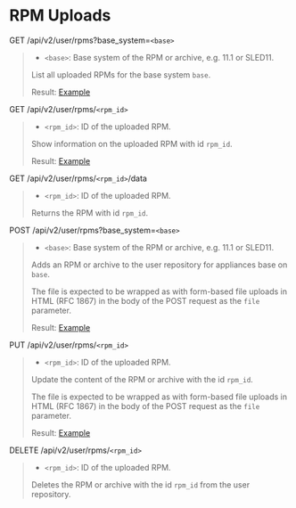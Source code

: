 # RPM Uploads

GET /api/v2/user/rpms?base_system=`<base>`
> * `<base>`: Base system of the RPM or archive, e.g. 11.1 or SLED11.
>
> List all uploaded RPMs for the base system `base`.
>
> Result: [Example](rpms.xml)

GET /api/v2/user/rpms/`<rpm_id>`
> * `<rpm_id>`: ID of the uploaded RPM.
>
> Show information on the uploaded RPM with id `rpm_id`.
>
> Result: [Example](rpm.xml)

GET /api/v2/user/rpms/`<rpm_id>`/data
> * `<rpm_id>`: ID of the uploaded RPM.
>
> Returns the RPM with id `rpm_id`.

POST /api/v2/user/rpms?base_system=`<base>`
> * `<base>`: Base system of the RPM or archive, e.g. 11.1 or SLED11.
>
> Adds an RPM or archive to the user repository for appliances base on `base`.
>
> The file is expected to be wrapped as with form-based file uploads in HTML (RFC 1867) in the body of the POST request as the `file` parameter.
>
> Result: [Example](rpm.xml)

PUT /api/v2/user/rpms/`<rpm_id>`
> * `<rpm_id>`: ID of the uploaded RPM.
>
> Update the content of the RPM or archive with the id `rpm_id`.
>
> The file is expected to be wrapped as with form-based file uploads in HTML (RFC 1867) in the body of the POST request as the `file` parameter.
>
> Result: [Example](rpm.xml)

DELETE /api/v2/user/rpms/`<rpm_id>`
> * `<rpm_id>`: ID of the uploaded RPM.
>
> Deletes the RPM or archive with the id `rpm_id` from the user repository.
